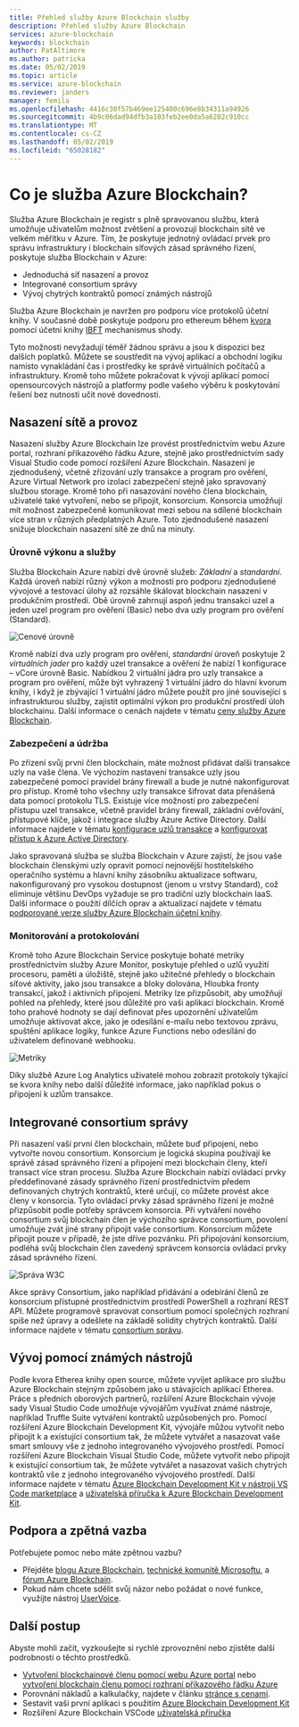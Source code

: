 ```yaml
---
title: Přehled služby Azure Blockchain služby
description: Přehled služby Azure Blockchain
services: azure-blockchain
keywords: blockchain
author: PatAltimore
ms.author: patricka
ms.date: 05/02/2019
ms.topic: article
ms.service: azure-blockchain
ms.reviewer: janders
manager: femila
ms.openlocfilehash: 4416c30f57b469ee125400c696e8b34311a94926
ms.sourcegitcommit: 4b9c06dad94dfb3a103feb2ee0da5a6202c910cc
ms.translationtype: MT
ms.contentlocale: cs-CZ
ms.lasthandoff: 05/02/2019
ms.locfileid: "65028182"
---
```

# <a name="what-is-azure-blockchain-service"></a>Co je služba Azure Blockchain?

Služba Azure Blockchain je registr s plně spravovanou službu, která umožňuje uživatelům možnost zvětšení a provozují blockchain sítě ve velkém měřítku v Azure. Tím, že poskytuje jednotný ovládací prvek pro správu infrastruktury i blockchain síťových zásad správného řízení, poskytuje služba Blockchain v Azure:

* Jednoduchá síť nasazení a provoz
* Integrované consortium správy
* Vývoj chytrých kontraktů pomocí známých nástrojů

Služba Azure Blockchain je navržen pro podporu více protokolů účetní knihy. V současné době poskytuje podporu pro ethereum během [kvora](https://www.jpmorgan.com/Quorum) pomocí účetní knihy [IBFT](https://github.com/jpmorganchase/quorum/wiki/Quorum-Consensus) mechanismus shody.

Tyto možnosti nevyžadují téměř žádnou správu a jsou k dispozici bez dalších poplatků. Můžete se soustředit na vývoj aplikací a obchodní logiku namísto vynakládání čas i prostředky ke správě virtuálních počítačů a infrastruktury. Kromě toho můžete pokračovat k vývoji aplikací pomocí opensourcových nástrojů a platformy podle vašeho výběru k poskytování řešení bez nutnosti učit nové dovednosti.

## <a name="network-deployment-and-operations"></a>Nasazení sítě a provoz

Nasazení služby Azure Blockchain lze provést prostřednictvím webu Azure portal, rozhraní příkazového řádku Azure, stejně jako prostřednictvím sady Visual Studio code pomocí rozšíření Azure Blockchain.  Nasazení je zjednodušený, včetně zřizování uzly transakce a program pro ověření, Azure Virtual Network pro izolaci zabezpečení stejně jako spravovaný službou storage.  Kromě toho při nasazování nového člena blockchain, uživatelé také vytvoření, nebo se připojit, konsorcium.  Konsorcia umožňují mít možnost zabezpečeně komunikovat mezi sebou na sdílené blockchain více stran v různých předplatných Azure.  Toto zjednodušené nasazení snižuje blockchain nasazení sítě ze dnů na minuty.

### <a name="performance-and-service-tiers"></a>Úrovně výkonu a služby

Služba Blockchain Azure nabízí dvě úrovně služeb: *Základní* a *standardní*. Každá úroveň nabízí různý výkon a možnosti pro podporu zjednodušené vývojové a testovací úlohy až rozsáhle škálovat blockchain nasazení v produkčním prostředí. Obě úrovně zahrnují aspoň jednu transakci uzel a jeden uzel program pro ověření (Basic) nebo dva uzly program pro ověření (Standard).

![Cenové úrovně](./media/overview/pricing-tiers.png)

Kromě nabízí dva uzly program pro ověření, *standardní* úroveň poskytuje 2 *virtuálních jader* pro každý uzel transakce a ověření že nabízí 1 konfigurace – vCore úrovně Basic.  Nabídkou 2 virtuální jádra pro uzly transakce a program pro ověření, může být vyhrazený 1 virtuální jádro do hlavní kvorum knihy, i když je zbývající 1 virtuální jádro můžete použít pro jiné související s infrastrukturou služby, zajistit optimální výkon pro produkční prostředí úloh blockchainu. Další informace o cenách najdete v tématu [ceny služby Azure Blockchain](https://azure.microsoft.com/pricing/details/blockchain-service).

### <a name="security-and-maintenance"></a>Zabezpečení a údržba

Po zřízení svůj první člen blockchain, máte možnost přidávat další transakce uzly na vaše člena.  Ve výchozím nastavení transakce uzly jsou zabezpečené pomocí pravidel brány firewall a bude je nutné nakonfigurovat pro přístup.  Kromě toho všechny uzly transakce šifrovat data přenášená data pomocí protokolu TLS.  Existuje více možností pro zabezpečení přístupu uzel transakce, včetně pravidel brány firewall, základní ověřování, přístupové klíče, jakož i integrace služby Azure Active Directory. Další informace najdete v tématu [konfigurace uzlů transakce](configure-transaction-nodes.md) a [konfigurovat přístup k Azure Active Directory](configure-aad.md).

Jako spravovaná služba se služba Blockchain v Azure zajistí, že jsou vaše blockchain členskými uzly opravit pomocí nejnovější hostitelského operačního systému a hlavní knihy zásobníku aktualizace softwaru, nakonfigurovaný pro vysokou dostupnost (jenom u vrstvy Standard), což eliminuje většinu DevOps vyžaduje se pro tradiční uzly blockchain IaaS.  Další informace o použití dílčích oprav a aktualizací najdete v tématu [podporované verze služby Azure Blockchain účetní knihy](ledger-versions.md).

### <a name="monitoring-and-logging"></a>Monitorování a protokolování

Kromě toho Azure Blockchain Service poskytuje bohaté metriky prostřednictvím služby Azure Monitor, poskytuje přehled o uzlů využití procesoru, paměti a úložiště, stejně jako užitečné přehledy o blockchain síťové aktivity, jako jsou transakce a bloky dolována, Hloubka fronty transakcí, jakož i aktivních připojení.  Metriky lze přizpůsobit, aby umožňují pohled na přehledy, které jsou důležité pro vaši aplikaci blockchain.  Kromě toho prahové hodnoty se dají definovat přes upozornění uživatelům umožňuje aktivovat akce, jako je odesílání e-mailu nebo textovou zprávu, spuštění aplikace logiky, funkce Azure Functions nebo odesílání do uživatelem definované webhooku.

![Metriky](./media/overview/metrics.png)

Díky službě Azure Log Analytics uživatelé mohou zobrazit protokoly týkající se kvora knihy nebo další důležité informace, jako například pokus o připojení k uzlům transakce.

## <a name="built-in-consortium-management"></a>Integrované consortium správy

Při nasazení vaší první člen blockchain, můžete buď připojení, nebo vytvořte novou consortium.  Konsorcium je logická skupina používají ke správě zásad správného řízení a připojení mezi blockchain členy, kteří transact více stran procesu.  Služba Azure Blockchain nabízí ovládací prvky předdefinované zásady správného řízení prostřednictvím předem definovaných chytrých kontraktů, které určují, co můžete provést akce členy v konsorcia.  Tyto ovládací prvky zásad správného řízení je možné přizpůsobit podle potřeby správcem konsorcia. Při vytváření nového consortium svůj blockchain člen je výchozího správce consortium, povolení umožňuje zvát jiné strany připojit vaše consortium.  Konsorcium můžete připojit pouze v případě, že jste dříve pozvánku.  Při připojování konsorcium, podléhá svůj blockchain člen zavedený správcem konsorcia ovládací prvky zásad správného řízení.

![Správa W3C](./media/overview/consortium.png)

Akce správy Consortium, jako například přidávání a odebírání členů ze konsorcium přístupné prostřednictvím prostředí PowerShell a rozhraní REST API. Můžete programově spravovat consortium pomocí společných rozhraní spíše než úpravy a odešlete na základě solidity chytrých kontraktů. Další informace najdete v tématu [consortium správu](consortium.md).

## <a name="develop-using-familiar-development-tools"></a>Vývoj pomocí známých nástrojů

Podle kvora Etherea knihy open source, můžete vyvíjet aplikace pro službu Azure Blockchain stejným způsobem jako u stávajících aplikací Etherea. Práce s předních oborových partnerů, rozšíření Azure Blockchain vývoje sady Visual Studio Code umožňuje vývojářům využívat známé nástroje, například Truffle Suite vytváření kontraktů uzpůsobených pro. Pomocí rozšíření Azure Blockchain Development Kit, vývojáře můžou vytvořit nebo připojit k a existující consortium tak, že můžete vytvářet a nasazovat vaše smart smlouvy vše z jednoho integrovaného vývojového prostředí. Pomocí rozšíření Azure Blockchain Visual Studio Code, můžete vytvořit nebo připojit k existující consortium tak, že můžete vytvářet a nasazovat vašich chytrých kontraktů vše z jednoho integrovaného vývojového prostředí. Další informace najdete v tématu [Azure Blockchain Development Kit v nástroji VS Code marketplace](http://aka.ms/vscodebcextension) a [uživatelská příručka k Azure Blockchain Development Kit](http://aka.ms/vscodebcextensionwiki ).

## <a name="support-and-feedback"></a>Podpora a zpětná vazba

Potřebujete pomoc nebo máte zpětnou vazbu?

* Přejděte [blogu Azure Blockchain](https://azure.microsoft.com/blog/topics/blockchain/), [technické komunitě Microsoftu](https://techcommunity.microsoft.com/t5/Blockchain/bd-p/AzureBlockchain), a [fórum Azure Blockchain](https://social.msdn.microsoft.com/Forums/home?forum=azureblockchain).
* Pokud nám chcete sdělit svůj názor nebo požádat o nové funkce, využijte nástroj [UserVoice](https://feedback.azure.com/forums/921130-azure-blockchain-service).

## <a name="next-steps"></a>Další postup

Abyste mohli začít, vyzkoušejte si rychlé zprovoznění nebo zjistěte další podrobnosti o těchto prostředků.
* [Vytvoření blockchainové členu pomocí webu Azure portal](create-member.md) nebo [vytvoření blockchain členu pomocí rozhraní příkazového řádku Azure]()
* Porovnání nákladů a kalkulačky, najdete v článku [stránce s cenami](https://azure.microsoft.com/pricing/details/blockchain-service).
* Sestavit vaši první aplikaci s použitím [Azure Blockchain Development Kit](https://github.com/Azure-Samples/blockchain-devkit)
* Rozšíření Azure Blockchain VSCode [uživatelská příručka](https://github.com/Microsoft/vscode-azure-blockchain-ethereum/wiki)
